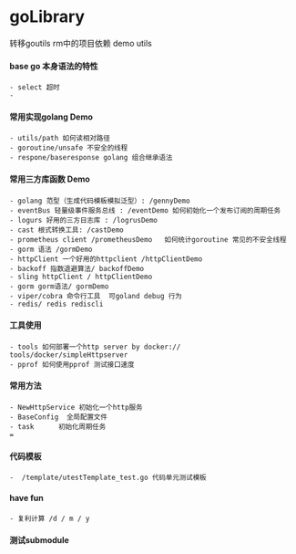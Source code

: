 # goLibrary
转移goutils rm中的项目依赖
demo utils

#### base go 本身语法的特性
    - select 超时
    -
#### 常用实现golang Demo
    - utils/path 如何读相对路径
    - goroutine/unsafe 不安全的线程
    - respone/baseresponse golang 组合继承语法 
#### 常用三方库函数 Demo
    - golang 范型（生成代码模板模拟泛型）: /gennyDemo
    - eventBus 轻量级事件服务总线 : /eventDemo 如何初始化一个发布订阅的周期任务
    - logurs 好用的三方日志库 : /logrusDemo
    - cast 根式转换工具: /castDemo
    - prometheus client /prometheusDemo   如何统计goroutine 常见的不安全线程
    - gorm 语法 /gormDemo
    - httpClient 一个好用的httpclient /httpClientDemo
    - backoff 指数退避算法/ backoffDemo
    - sling httpClient / httpClientDemo
    - gorm gorm语法/ gormDemo
    - viper/cobra 命令行工具  可goland debug 行为 
    - redis/ redis rediscli
#### 工具使用
    - tools 如何部署一个http server by docker:// tools/docker/simpleHttpserver
    - pprof 如何使用pprof 测试接口速度
#### 常用方法
    - NewHttpService 初始化一个http服务
    - BaseConfig  全局配置文件
    - task      初始化周期任务
    =
#### 代码模板
    -  /template/utestTemplate_test.go 代码单元测试模板
 
#### have fun
    - 复利计算 /d / m / y
    
#### 测试submodule
    
        